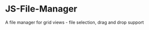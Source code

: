JS-File-Manager
===============

A file manager for grid views - file selection, drag and drop support
